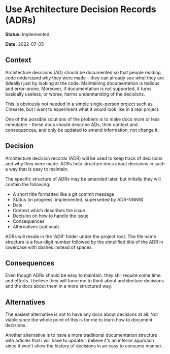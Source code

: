 # Use Architecture Decision Records (ADRs)

**Status:** Implemented

**Date:** 2022-07-05

## Context

Architecture decisions (AD) should be documented so that people reading code understand _why_ they were made – they can
already see _what_ they are (ideally) just by looking at the code. Maintaining documentation is tedious and error-prone.
Moreover, if documentation is not supported, it turns basically useless, or worse, harms understanding of the decisions.

This is obviously not needed in a simple single-person project such as Cineaste, but I want to experiment what it would
look like in a real project.

One of the possible solutions of the problem is to make docs more or less immutable – these docs should describe ADs,
their context and consequences, and only be updated to amend information, not change it.

## Decision

Architecture decision records (ADR) will be used to keep track of decisions and why they were made. ADRs help structure
docs about decisions in such a way that is easy to maintain.

The specific structure of ADRs may be amended later, but initially they will contain the following:
- A short title formatted like a git commit message
- Status (in progress, implemented, superseded by ADR-NNNN)
- Date
- Context which describes the issue
- Decision on how to handle the issue
- Consequences
- Alternatives (optional)

ADRs will reside in the 'ADR' folder under the project root. The file name structure is a four-digit number followed by
the simplified title of the ADR in lowercase with dashes instead of spaces.

## Consequences

Even though ADRs should be easy to maintain, they still require some time and efforts. I believe they will force me to
think about architecture decisions and the docs about them in a more structured way.

## Alternatives

The easiest alternative is not to have any docs about decisions at all. Not viable since the whole point of this is for
me to learn how to document decisions.

Another alternative is to have a more traditional documentation structure with articles that I will have to update. I
believe it's an inferior approach since it won't show the history of decisions in an easy to consume manner.
